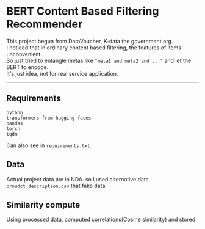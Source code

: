 # BERT Content Based Filtering Recommender
This project begun from DataVoucher, K-data the government org.  
I noticed that in ordinary content based filtering, the features of items unconvenient.  
So just tried to entangle metas like `"meta1 and meta2 and ..."` and let the BERT to encode.  
It's just idea, not for real service application.

--- 
## Requirements
```
python  
transformers from hugging faces  
pandas
torch 
tqdm  
```
Can also see in `requirements.txt`

## Data
Actual project data are in NDA. so I used alternative data `proudct_description.csv` that fake data

## Similarity compute
Using processed data, computed correlations(Cosine similarity) and stored

